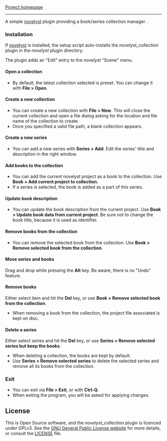 [Project homepage](https://peter88213.github.io/novelyst_collection)

--- 

A simple [novelyst](https://peter88213.github.io/novelyst/) plugin providing a book/series collection manager. 
.

### Installation

If [novelyst](https://peter88213.github.io/novelyst/) is installed, the setup script auto-installs the *novelyst_collection* plugin in the *novelyst* plugin directory.

The plugin adds an "Edit" entry to the *novelyst* "Scene" menu. 


#### Open a collection

- By default, the latest collection selected is preset. You can change it with **File > Open**.

#### Create a new collection

- You can create a new collection with **File > New**. This will close the current collection
  and open a file dialog asking for the location and file name of the collection to create.
- Once you specified a valid file path, a blank collection appears.

#### Create a new series

- You can add a new series with **Series > Add**. Edit the series' title and description in the right window.

#### Add books to the collection

- You can add the current novelyst project as a book to the collection. Use **Book > Add current project to collection**.
- If a series is selected, the book is added as a part of this series.

#### Update book description

- You can update the book description from the current project. Use **Book > Update book data from current project**. 
  Be sure not to change the book title, because it is used as identifier. 

#### Remove books from the collection

- You can remove the selected book from the collection. Use **Book > Remove selected book from the collection**.

#### Move series and books

Drag and drop while pressing the **Alt** key. Be aware, there is no "Undo" feature. 

#### Remove books

Either select item and hit the **Del** key, or use **Book > Remove selected book from the collection**.

- When removing a book from the collection, the project file associated is kept on disc. 

#### Delete a series

Either select series and hit the **Del** key, or use **Series > Remove selected series but keep the books**.

- When deleting a collection, the books are kept by default.
- Use **Series > Remove selected series** to delete the selected series and remove all its books from the collection. 

### Exit 

- You can exit via **File > Exit**, or with **Ctrl-Q**.
- When exiting the program, you will be asked for applying changes.


## License

This is Open Source software, and the *novelyst_collection* plugin is licenced under GPLv3. See the
[GNU General Public License website](https://www.gnu.org/licenses/gpl-3.0.en.html) for more
details, or consult the [LICENSE](https://github.com/peter88213/novelyst_collection/blob/main/LICENSE) file.
